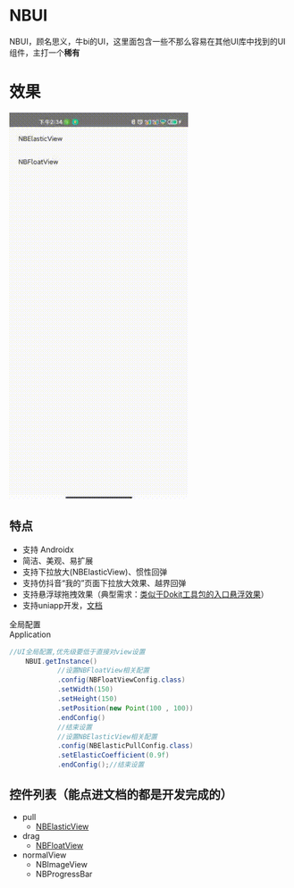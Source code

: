 # NBUI
NBUI，顾名思义，牛bi的UI，这里面包含一些不那么容易在其他UI库中找到的UI组件，主打一个<strong>稀有</strong>

# 效果
![Alt text](./document/xg.gif)

## 特点
* 支持 Androidx
* 简洁、美观、易扩展
* 支持下拉放大(NBElasticView)、惯性回弹
* 支持仿抖音“我的”页面下拉放大效果、越界回弹
* 支持悬浮球拖拽效果（典型需求：[类似于Dokit工具包的入口悬浮效果](https://github.com/didi/DoKit)）
* 支持uniapp开发，[文档](./document/uniapp/uni_nb_elastic_view_cn.md)

全局配置<br>
Application

```java
//UI全局配置,优先级要低于直接对view设置
    NBUI.getInstance()
            //设置NBFloatView相关配置
            .config(NBFloatViewConfig.class)
            .setWidth(150)
            .setHeight(150)
            .setPosition(new Point(100 , 100))
            .endConfig()
            //结束设置
            //设置NBElasticView相关配置
            .config(NBElasticPullConfig.class)
            .setElasticCoefficient(0.9f)
            .endConfig();//结束设置

```

## 控件列表（能点进文档的都是开发完成的）
* pull
  - [NBElasticView](./document/readme_nb_elastic_cn.md)
* drag
  - [NBFloatView](./document/readme_nb_float_cn.md)  
* normalView
  - NBImageView
  - NBProgressBar


